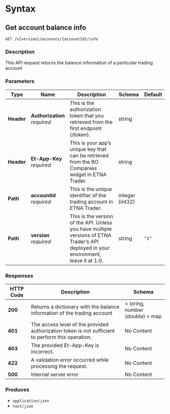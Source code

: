 # Syntax

## Get account balance info

```
GET /v{version}/accounts/{accountId}/info
```

### Description

This API request returns the balance information of a particular trading account

### Parameters

| Type       | Name                                                         | Description                                                                                                                           | Schema          | Default |
| ---------- | ------------------------------------------------------------ | ------------------------------------------------------------------------------------------------------------------------------------- | --------------- | ------- |
| **Header** | <p><strong>Authorization</strong>  <br><em>required</em></p> | This is the authorization token that you retrieved from the first endpoint (/token).                                                  | string          |         |
| **Header** | <p><strong>Et-App-Key</strong>  <br><em>required</em></p>    | This is your app’s unique key that can be retrieved from the BO Companies widget in ETNA Trader.                                      | string          |         |
| **Path**   | <p><strong>accountId</strong>  <br><em>required</em></p>     | This is the unique identifier of the trading account in ETNA Trader.                                                                  | integer (int32) |         |
| **Path**   | <p><strong>version</strong>  <br><em>required</em></p>       | This is the version of the API. Unless you have multiple versions of ETNA Trader’s API deployed in your environment, leave it at 1.0. | string          | `"1"`   |

### Responses

| HTTP Code | Description                                                                                       | Schema                          |
| --------- | ------------------------------------------------------------------------------------------------- | ------------------------------- |
| **200**   | Returns a dictionary with the balance information of the trading account                          | < string, number (double) > map |
| **401**   | The access level of the provided authorization token is not sufficient to perform this operation. | No Content                      |
| **403**   | The provided Et-App-Key is incorrect.                                                             | No Content                      |
| **422**   | A validation error occurred while processing the request.                                         | No Content                      |
| **500**   | Internal server error                                                                             | No Content                      |

### Produces

* `application/json`
* `text/json`
